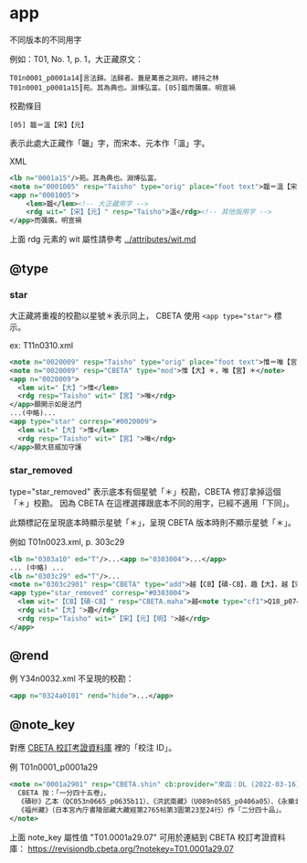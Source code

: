 # app

不同版本的不同用字

例如：T01, No. 1, p. 1，大正藏原文：

	T01n0001_p0001a14║言法歸。法歸者。蓋是萬善之淵府。總持之林
	T01n0001_p0001a15║苑。其為典也。淵博弘富。[05]韞而彌廣。明宣禍

校勘條目

	[05] 韞＝溫【宋】【元】

表示此處大正藏作「韞」字，而宋本、元本作「溫」字。

XML

```xml
<lb n="0001a15"/>苑。其為典也。淵博弘富。
<note n="0001005" resp="Taisho" type="orig" place="foot text">韞＝溫【宋】【元】</note>
<app n="0001005">
    <lem>韞</lem><!-- 大正藏用字 -->
    <rdg wit="【宋】【元】" resp="Taisho">溫</rdg><!-- 其他版用字 -->
</app>而彌廣。明宣禍
```

上面 rdg 元素的 wit 屬性請參考 [../attributes/wit.md](../attributes/wit.md)

## @type

### star

大正藏將重複的校勘以星號＊表示同上，
CBETA 使用 `<app type="star">` 標示。
	
ex: T11n0310.xml

```xml
<note n="0020009" resp="Taisho" type="orig" place="foot text">惟＝唯【宮】＊</note>
<note n="0020009" resp="CBETA" type="mod">惟【大】＊，唯【宮】＊</note>
<app n="0020009">
  <lem wit="【大】">惟</lem>
  <rdg resp="Taisho" wit="【宮】">唯</rdg>
</app>願開示如是法門
...(中略)...
<app type="star" corresp="#0020009">
  <lem wit="【大】">惟</lem>
  <rdg resp="Taisho" wit="【宮】">唯</rdg>
</app>願大慈威加守護
```

### star_removed

type="star_removed" 表示底本有個星號「＊」校勘，CBETA 修訂拿掉這個「＊」校勘。
因為 CBETA 在這裡選擇跟底本不同的用字，已經不適用「下同」。

此類標記在呈現底本時顯示星號「＊」，呈現 CBETA 版本時則不顯示星號「＊」。

例如 T01n0023.xml, p. 303c29

```xml
<lb n="0303a10" ed="T"/>...<app n="0303004">...</app>
... (中略) ...
<lb n="0303c29" ed="T"/>...
<note n="0303c2901" resp="CBETA" type="add">越【CB】【磧-CB】，趣【大】，越【宋】【元】【明】</note>
<app type="star_removed" corresp="#0303004">
  <lem wit="【CB】【磧-CB】" resp="CBETA.maha">越<note type="cf1">Q18_p0745a18</note><note type="cf2">T01n0023_p0277b11</note></lem>
  <rdg wit="【大】">趣</rdg>
  <rdg resp="Taisho" wit="【宋】【元】【明】">越</rdg>
</app>
```

## @rend

例 Y34n0032.xml 不呈現的校勘：

```xml
<app n="0324a0101" rend="hide">...</app>
```

## @note_key

對應 [CBETA 校訂考證資料庫](https://revisiondb.cbeta.org) 裡的「校注 ID」。

例 T01n0001_p0001a29

```xml
<note n="0001a2901" resp="CBETA.shin" cb:provider="來函：DL (2022-03-16)" type="add" note_key="T01.0001a29.07">
  CBETA 按：「一分四十五卷」，
  《磧砂》乙本（QC053n0665_p0635b11）、《洪武南藏》（U089n0585_p0406a05）、《永樂北藏》（P059n0541_p0572a06-07）、《嘉興藏》（日本東京大學綜合圖書館藏正編第78帙第5冊第6圖左欄第3行）作「一分四十五卷」，
  《福州藏》（日本宮內庁書陵部藏大藏經第2765帖第3圖第23至24行）作「二分四十品」。
</note>
```

上面 note_key 屬性值 "T01.0001a29.07" 可用於連結到 CBETA 校訂考證資料庫： https://revisiondb.cbeta.org/?notekey=T01.0001a29.07
